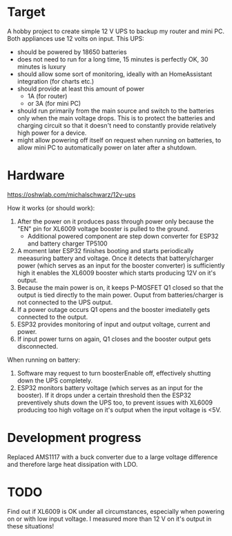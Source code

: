 # Target

A hobby project to create simple 12 V UPS to backup my router and mini PC. Both appliances use 12 volts on input. 
This UPS:
 - should be powered by 18650 batteries
 - does not need to run for a long time, 15 minutes is perfectly OK, 30 minutes is luxury
 - should allow some sort of monitoring, ideally with an HomeAssistant integration (for charts etc.)
 - should provide at least this amount of power
   - 1A (for router)
   - or 3A (for mini PC)
 - should run primarily from the main source and switch to the batteries only when the main voltage drops. This is to protect the batteries and charging circuit so that it doesn't need to constantly provide relatively high power for a device.
 - might allow powering off itself on request when running on batteries, to allow mini PC to automatically power on later after a shutdown.

# Hardware

https://oshwlab.com/michalschwarz/12v-ups

How it works (or should work):
1. After the power on it produces pass through power only because the "EN" pin for XL6009 voltage booster is pulled to the ground.
    - Additional powered component are step down converter for ESP32 and battery charger TP5100
1. A moment later ESP32 finishes booting and starts periodically meeasuring battery and voltage. Once it detects that battery/charger power (which serves as an input for the booster converter) is sufficiently high it enables the XL6009 booster which starts producing 12V on it's output.
1. Because the main power is on, it keeps P-MOSFET Q1 closed so that the output is tied directly to the main power. Ouput from batteries/charger is not connected to the UPS output.
1. If a power outage occurs Q1 opens and the booster imediatelly gets connected to the output.
1. ESP32 provides monitoring of input and output voltage, current and power.
1. If input power turns on again, Q1 closes and the booster output gets disconnected.

When running on battery:
1. Software may request to turn boosterEnable off, effectively shutting down the UPS completely.
2. ESP32 monitors battery voltage (which serves as an input for the booster). If it drops under a certain threshold then the ESP32 preventively shuts down the UPS too, to prevent issues with XL6009 producing too high voltage on it's output when the input voltage is <5V.

# Development progress

Replaced AMS1117 with a buck converter due to a large voltage difference and therefore large heat dissipation with LDO.

# TODO

Find out if XL6009 is OK under all circumstances, especially when powering on or with low input voltage. I measured more than 12 V on it's output in these situations!
